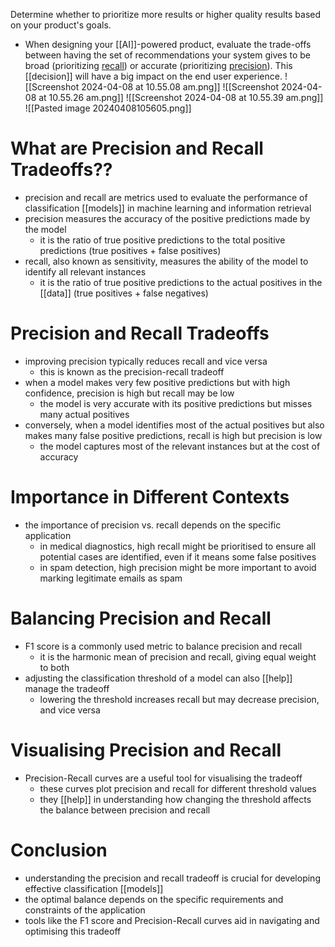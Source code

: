  Determine whether to prioritize more results or higher quality results based on your product's goals.
- When designing your [[AI]]-powered product, evaluate the trade-offs between having the set of recommendations your system gives to be broad (prioritizing [recall](https://pair.withgoogle.com/chapter/glossary/)) or accurate (prioritizing [precision](https://pair.withgoogle.com/chapter/glossary/)). This [[decision]] will have a big impact on the end user experience.
![[Screenshot 2024-04-08 at 10.55.08 am.png]]
![[Screenshot 2024-04-08 at 10.55.26 am.png]]
![[Screenshot 2024-04-08 at 10.55.39 am.png]]
![[Pasted image 20240408105605.png]]
# What are Precision and Recall Tradeoffs??
- precision and recall are metrics used to evaluate the performance of classification [[models]] in machine learning and information retrieval
- precision measures the accuracy of the positive predictions made by the model
	- it is the ratio of true positive predictions to the total positive predictions (true positives + false positives)
- recall, also known as sensitivity, measures the ability of the model to identify all relevant instances
	- it is the ratio of true positive predictions to the actual positives in the [[data]] (true positives + false negatives)

# Precision and Recall Tradeoffs
- improving precision typically reduces recall and vice versa
	- this is known as the precision-recall tradeoff
- when a model makes very few positive predictions but with high confidence, precision is high but recall may be low
	- the model is very accurate with its positive predictions but misses many actual positives
- conversely, when a model identifies most of the actual positives but also makes many false positive predictions, recall is high but precision is low
	- the model captures most of the relevant instances but at the cost of accuracy

# Importance in Different Contexts
- the importance of precision vs. recall depends on the specific application
	- in medical diagnostics, high recall might be prioritised to ensure all potential cases are identified, even if it means some false positives
	- in spam detection, high precision might be more important to avoid marking legitimate emails as spam

# Balancing Precision and Recall
- F1 score is a commonly used metric to balance precision and recall
	- it is the harmonic mean of precision and recall, giving equal weight to both
- adjusting the classification threshold of a model can also [[help]] manage the tradeoff
	- lowering the threshold increases recall but may decrease precision, and vice versa

# Visualising Precision and Recall
- Precision-Recall curves are a useful tool for visualising the tradeoff
	- these curves plot precision and recall for different threshold values
	- they [[help]] in understanding how changing the threshold affects the balance between precision and recall

# Conclusion
- understanding the precision and recall tradeoff is crucial for developing effective classification [[models]]
- the optimal balance depends on the specific requirements and constraints of the application
- tools like the F1 score and Precision-Recall curves aid in navigating and optimising this tradeoff
